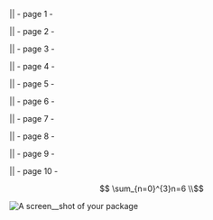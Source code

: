 || - page 1 -


|| - page 2 -


|| - page 3 -

|| - page 4 -


|| - page 5 -


|| - page 6 -


|| - page 7 -



|| - page 8 -


|| - page 9 -


|| - page 10 -



$$ \sum_{n=0}^{3}n=6 \\$$

![A screen__shot of your package](https://f.cloud.github.com/assets/69169/2290250/c35d867a-a017-11e3-86be-cd7c5bf3ff9b.gif)
